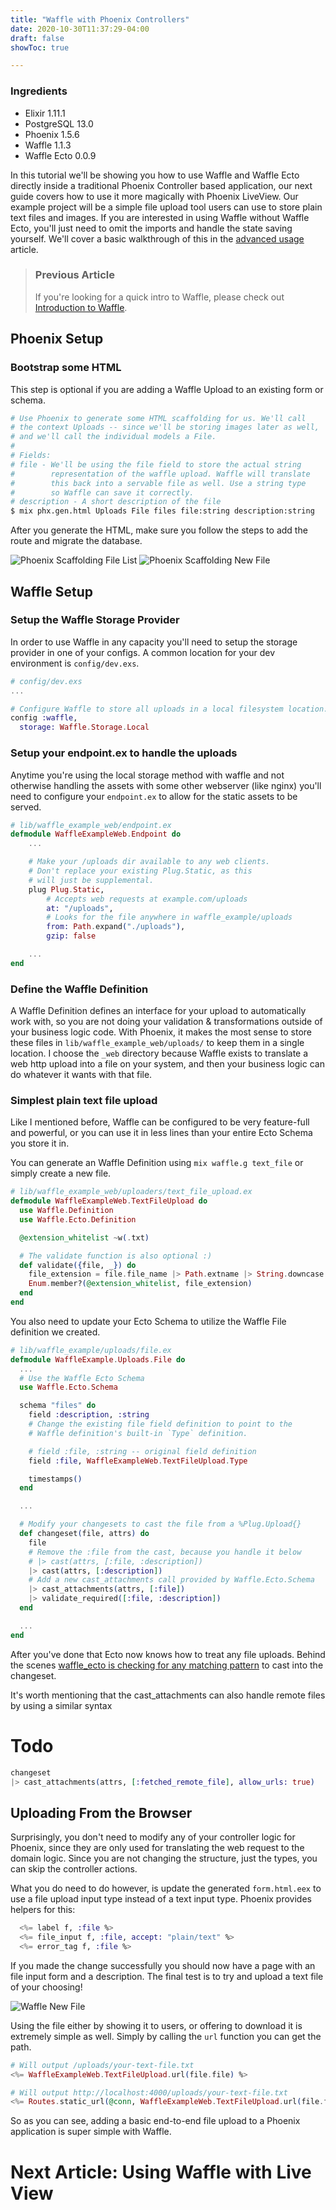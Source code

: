 ```yaml
---
title: "Waffle with Phoenix Controllers"
date: 2020-10-30T11:37:29-04:00
draft: false
showToc: true

---
```


### Ingredients 
* Elixir 1.11.1
* PostgreSQL 13.0
* Phoenix 1.5.6
* Waffle 1.1.3
* Waffle Ecto 0.0.9

In this tutorial we'll be showing you how to use Waffle and Waffle Ecto directly inside a traditional Phoenix Controller based application, our next guide covers how to use it more magically with Phoenix LiveView. Our example project will be a simple file upload tool users can use to store plain text files and images. If you are interested in using Waffle without Waffle Ecto, you'll just need to omit the imports and handle the state saving yourself. We'll cover a basic walkthrough of this in the [advanced usage](/elixir/waffle/advanced-usage) article.
 
> ### Previous Article
> If you're looking for a quick intro to Waffle, please check out [Introduction to Waffle](/elixir/waffle/introduction-to-waffle).

## Phoenix Setup
### Bootstrap some HTML
This step is optional if you are adding a Waffle Upload to an existing form or schema. 

```bash
# Use Phoenix to generate some HTML scaffolding for us. We'll call 
# the context Uploads -- since we'll be storing images later as well, 
# and we'll call the individual models a File.
#
# Fields:
# file - We'll be using the file field to store the actual string 
#        representation of the waffle upload. Waffle will translate 
#        this back into a servable file as well. Use a string type 
#        so Waffle can save it correctly.
# description - A short description of the file
$ mix phx.gen.html Uploads File files file:string description:string 
```

After you generate the HTML, make sure you follow the steps to add the route and migrate the database.

![Phoenix Scaffolding File List](/uploads/elixir/waffle/scaffolding-file-list.png)
![Phoenix Scaffolding New File](/uploads/elixir/waffle/scaffolding-new-file.png)

## Waffle Setup
### Setup the Waffle Storage Provider
In order to use Waffle in any capacity you'll need to setup the storage provider in one of your configs. A common location for your dev environment is `config/dev.exs`.

```elixir
# config/dev.exs
...

# Configure Waffle to store all uploads in a local filesystem location.
config :waffle,
  storage: Waffle.Storage.Local
```

### Setup your endpoint.ex to handle the uploads
Anytime you're using the local storage method with waffle and not otherwise handling the assets with some other webserver (like nginx) you'll need to configure your `endpoint.ex` to allow for the static assets to be served.

```elixir
# lib/waffle_example_web/endpoint.ex
defmodule WaffleExampleWeb.Endpoint do
    ...

    # Make your /uploads dir available to any web clients. 
    # Don't replace your existing Plug.Static, as this 
    # will just be supplemental.
    plug Plug.Static,
        # Accepts web requests at example.com/uploads
        at: "/uploads",
        # Looks for the file anywhere in waffle_example/uploads
        from: Path.expand("./uploads"),
        gzip: false

    ...
end
```

### Define the Waffle Definition
A Waffle Definition defines an interface for your upload to automatically work with, so you are not doing your validation & transformations outside of your business logic code. With Phoenix, it makes the most sense to store these files in `lib/waffle_example_web/uploads/` to keep them in a single location. I choose the `_web` directory because Waffle exists to translate a web http upload into a file on your system, and then your business logic can do whatever it wants with that file.

### Simplest plain text file upload
Like I mentioned before, Waffle can be configured to be very feature-full and powerful, or you can use it in less lines than your entire Ecto Schema you store it in.

You can generate an Waffle Definition using `mix waffle.g text_file` or simply create a new file.

```elixir
# lib/waffle_example_web/uploaders/text_file_upload.ex
defmodule WaffleExampleWeb.TextFileUpload do
  use Waffle.Definition
  use Waffle.Ecto.Definition

  @extension_whitelist ~w(.txt)

  # The validate function is also optional :)
  def validate({file, _}) do
    file_extension = file.file_name |> Path.extname |> String.downcase
    Enum.member?(@extension_whitelist, file_extension)
  end
end
```

You also need to update your Ecto Schema to utilize the Waffle File definition we created.

```elixir
# lib/waffle_example/uploads/file.ex
defmodule WaffleExample.Uploads.File do
  ... 
  # Use the Waffle Ecto Schema
  use Waffle.Ecto.Schema

  schema "files" do
    field :description, :string
    # Change the existing file field definition to point to the 
    # Waffle definition's built-in `Type` definition.

    # field :file, :string -- original field definition
    field :file, WaffleExampleWeb.TextFileUpload.Type 

    timestamps()
  end

  ...

  # Modify your changesets to cast the file from a %Plug.Upload{} 
  def changeset(file, attrs) do
    file
    # Remove the :file from the cast, because you handle it below
    # |> cast(attrs, [:file, :description])
    |> cast(attrs, [:description])
    # Add a new cast_attachments call provided by Waffle.Ecto.Schema
    |> cast_attachments(attrs, [:file])
    |> validate_required([:file, :description])
  end

  ...
end
```

After you've done that Ecto now knows how to treat any file uploads. Behind the scenes [waffle_ecto is checking for any matching pattern](https://github.com/elixir-waffle/waffle_ecto/blob/72e9843d860a1ff0dd7588e27f7c8b4aae827d70/lib/waffle_ecto/schema.ex#L92) to cast into the changeset. 

It's worth mentioning that the cast_attachments can also handle remote files by using a similar syntax 

# Todo

```elixir
changeset 
|> cast_attachments(attrs, [:fetched_remote_file], allow_urls: true)

```

## Uploading From the Browser
Surprisingly, you don't need to modify any of your controller logic for Phoenix, since they are only used for translating the web request to the domain logic. Since you are not changing the structure, just the types, you can skip the controller actions.

What you do need to do however, is update the generated `form.html.eex` to use a file upload input type instead of a text input type. Phoenix provides helpers for this:

```elixir
  <%= label f, :file %>
  <%= file_input f, :file, accept: "plain/text" %>
  <%= error_tag f, :file %>
```

If you made the change successfully you should now have a page with an file input form and a description. The final test is to try and upload a text file of your choosing!

![Waffle New File](/uploads/elixir/waffle/waffle-new-file.png)

Using the file either by showing it to users, or offering to download it is extremely simple as well. Simply by calling the `url` function you can get the path. 

```elixir
# Will output /uploads/your-text-file.txt
<%= WaffleExampleWeb.TextFileUpload.url(file.file) %>

# Will output http://localhost:4000/uploads/your-text-file.txt
<%= Routes.static_url(@conn, WaffleExampleWeb.TextFileUpload.url(file.file)) %>
```

So as you can see, adding a basic end-to-end file upload to a Phoenix application is super simple with Waffle. 

# Next Article: Using Waffle with Live View